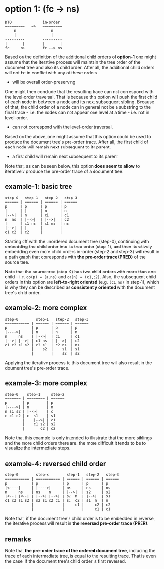 
<!-- ======================================================================= -->
# option 1: (fc -> ns)

```
DTO              in-order
=========   =>   =========
    n                n
    |                |
---------        ---------
|       |        |       |
fc     ns        fc --> ns
```

Based on the definition of the additional child orders of **option-1** one
might assume that the iterative process will maintain the tree order of the
document tree and also its child order. After all, the additional child
orders will not be in conflict with any of these orders.

* will be overall order-preserving

One might then conclude that the resulting trace can not correspond with
the level-order traversal. That is because this option will push the
first child of each node in between a node and its next subsequent sibling.
Because of that, the child order of a node can in general not be a substring
to the final trace - i.e. the nodes can not appear one level at a time -
i.e. not in level-order.

* can not correspond with the level-order traversal.

Based on the above, one might assume that this option could be used to
produce the document tree's pre-order trace. After all, the first child
of each node will remain next subsequent to its parent.

* a first child will remain next subsequent to its parent

Note that, as can be seen below, this option **does seem to allow** to
iteratively produce the pre-order trace of a document tree.

<!-- ======================================================================= -->
## example-1: basic tree

```
step-0   step-1   step-2   step-3
====== | ====== | ====== | ======
p      | p      | p      | p
|      | |      | n      | n
|-->|  | n      | c1     | c1
n  ns  | |-->|  | |-->|  | c2
|      | c1 ns  | c2 ns  | ns
|-->|  | |      |        |
c1 c2  | c2     |        |
```

Starting off with the unordered document tree (step-0), continuing with
embedding the child order into its tree order (step-1), and then iteratively
embedding even more child orders in-order (step-2 and step-3) will result
in a path graph that corresponds with **the pre-order trace (PRED)** of the
source tree.

Note that the source tree (step-0) has two child orders with more than one
child - i.e. `co(p) = (n,ns)` and `co(n) = (c1,c2)`. Also, the subsequent
child orders in this option are **left-to-right oriented** (e.g. `(c1,ns)`
in step-1), which is why they can be described as **consistently oriented**
with the document tree's child order.

<!-- ======================================================================= -->
## example-2: more complex

```
step-0        step-1   step-2   step-3
=========== | ====== | ====== | ======
p           | p      | p      | p
|---->|     | n      | n      | n
n     ns    | |-->|  | c1     | c1
|-->| |-->| | c1 ns  | |-->|  | c2
c1 c2 s1 s2 | c2 s1  | c2 ns  | ns
            |    s2  |    s1  | s1
            |        |    s2  | s2
```

Applying the iterative process to this document tree will also result in the
doument tree's pre-order trace.

<!-- ======================================================================= -->
## example-3: more complex

```
step-0    step-1     step-2
======= | ======== | ======
p       | p        | p
|---->| | n        | n
n s1 s2 | |-->|    | c
c c1 c2 | c  s1    | s1
        |    |-->| | c1
        |    c1 s2 | s2
        |       c2 | c2
```

Note that this example is only intended to illustrate that the more siblings
and the more child orders there are, the more difficult it tends to be to
visualize the intermediate steps.

<!-- ======================================================================= -->
## example-4: reversed child order

```
step-0        step-x        step-1   step-2   step-3
=========== | =========== | ====== | ====== | ======
p           | p           | p      | p      | p
|<----|     | |---->|     | ns     | ns     | ns
n     ns    | ns    n     | |-->|  | s2     | s2
|<--| |<--| | |-->| |-->| | s2  n  | |-->|  | s1
c1 c2 s1 s2 | s2 s1 c2 c1 | s1  c2 | s1  n  | n
            |             |     c1 |     c2 | c2
            |             |        |     c1 | c1
```

Note that, if the document tree's child order is to be embedded in reverse,
the iterative process will result in **the reversed pre-order trace (PRER)**.

<!-- ======================================================================= -->
## remarks

Note that **the pre-order trace of the ordered document tree**, including the
trace of each intermediate tree, is equal to the resulting trace. That is even
the case, if the document tree's child order is first reversed.
